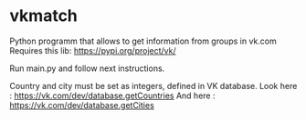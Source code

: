 # vkmatch
Python programm that allows to get information from groups in vk.com
Requires this lib: https://pypi.org/project/vk/


Run main.py and follow next instructions.

Country and city must be set as integers, defined in VK database.
Look here : https://vk.com/dev/database.getCountries
And here  : https://vk.com/dev/database.getCities

